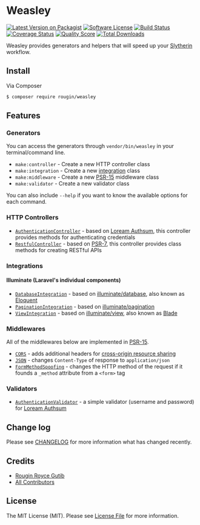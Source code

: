 # Weasley

[![Latest Version on Packagist][ico-version]][link-packagist]
[![Software License][ico-license]](LICENSE.md)
[![Build Status][ico-travis]][link-travis]
[![Coverage Status][ico-scrutinizer]][link-scrutinizer]
[![Quality Score][ico-code-quality]][link-code-quality]
[![Total Downloads][ico-downloads]][link-downloads]

Weasley provides generators and helpers that will speed up your [Slytherin](https://github.com/rougin/slytherin) workflow.

## Install

Via Composer

``` bash
$ composer require rougin/weasley
```

## Features

### Generators

You can access the generators through `vendor/bin/weasley` in your terminal/command line.

* `make:controller` - Create a new HTTP controller class
* `make:integration` - Create a new [integration](https://github.com/rougin/slytherin/blob/master/src/Integration/IntegrationInterface.php) class
* `make:middleware` - Create a new [PSR-15](https://github.com/php-fig/fig-standards/blob/master/proposed/http-middleware/middleware-meta.md) middleware class
* `make:validator` - Create a new validator class

You can also include `--help` if you want to know the available options for each command.

### HTTP Controllers

* [`AuthenticationController`](https://github.com/rougin/weasley/blob/master/src/Http/Controllers/AuthenticationController.php) - based on [Loream Authsum](https://github.com/rougin/loream-authsum), this controller provides methods for authenticating credentials
* [`RestfulController`](https://github.com/rougin/weasley/blob/master/src/Http/Controllers/RestfulController.php) - based on [PSR-7](http://www.php-fig.org/psr/psr-7), this controller provides class methods for creating RESTful APIs

### Integrations

#### Illuminate (Laravel's individual components)

* [`DatabaseIntegration`](https://github.com/rougin/weasley/blob/master/src/Integrations/Illuminate/DatabaseIntegration.php) - based on [illuminate/database](https://github.com/illuminate/database), also known as [Eloquent](https://laravel.com/docs/5.4/eloquent)
* [`PaginationIntegration`](https://github.com/rougin/weasley/blob/master/src/Integrations/Illuminate/PaginationIntegration.php) - based on [illuminate/pagination](https://github.com/illuminate/pagination)
* [`ViewIntegration`](https://github.com/rougin/weasley/blob/master/src/Integrations/Illuminate/ViewIntegration.php) - based on [illuminate/view](https://github.com/illuminate/view), also known as [Blade](https://laravel.com/docs/5.4/blade)

### Middlewares

All of the middlewares below are implemented in [PSR-15](https://github.com/http-interop/http-middleware).

* [`CORS`](https://github.com/rougin/weasley/blob/master/src/Http/Middleware/Cors.php) - adds additional headers for [cross-origin resource sharing](https://en.wikipedia.org/wiki/Cross-origin_resource_sharing)
* [`JSON`](https://github.com/rougin/weasley/blob/master/src/Http/Middleware/Json.php) - changes `Content-Type` of response to `application/json`
* [`FormMethodSpoofing`](https://github.com/rougin/weasley/blob/master/src/Http/Middleware/FormMethodSpoofing.php) - changes the HTTP method of the request if it founds a `_method` attribute from a `<form>` tag

### Validators

* [`AuthenticationValidator`](https://github.com/rougin/weasley/blob/master/src/Validators/AuthenticationValidator.php) - a simple validator (username and password) for [Loream Authsum](https://github.com/rougin/loream-authsum)

## Change log

Please see [CHANGELOG](CHANGELOG.md) for more information what has changed recently.

## Credits

- [Rougin Royce Gutib][link-author]
- [All Contributors][link-contributors]

## License

The MIT License (MIT). Please see [License File](LICENSE.md) for more information.

[link-author]: https://github.com/rougin
[link-contributors]: ../../contributors

[ico-version]: https://img.shields.io/packagist/v/rougin/weasley.svg?style=flat-square
[ico-license]: https://img.shields.io/badge/license-MIT-brightgreen.svg?style=flat-square
[ico-travis]: https://img.shields.io/travis/rougin/weasley/master.svg?style=flat-square
[ico-scrutinizer]: https://img.shields.io/scrutinizer/coverage/g/rougin/weasley.svg?style=flat-square
[ico-code-quality]: https://img.shields.io/scrutinizer/g/rougin/weasley.svg?style=flat-square
[ico-downloads]: https://img.shields.io/packagist/dt/rougin/weasley.svg?style=flat-square

[link-packagist]: https://packagist.org/packages/rougin/weasley
[link-travis]: https://travis-ci.org/rougin/weasley
[link-scrutinizer]: https://scrutinizer-ci.com/g/rougin/weasley/code-structure
[link-code-quality]: https://scrutinizer-ci.com/g/rougin/weasley
[link-downloads]: https://packagist.org/packages/rougin/weasley
[link-author]: https://github.com/rougin
[link-contributors]: ../../contributors